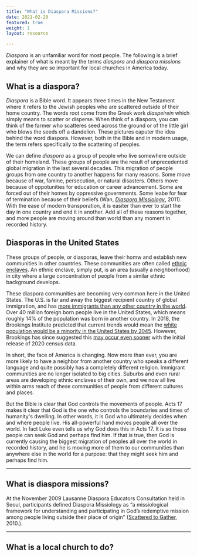```yaml
---
title: "What is Diaspora Missions?"
date: 2021-02-20
featured: true
weight: 1
layout: resource

---
```


*Diaspora* is an unfamiliar word for most people. The following is a brief explainer of what is meant by the terms *diaspora* and *diaspora missions* and why they are so important for local churches in America today.

## What is a diaspora?
*Diaspora* is a Bible word. It appears three times in the New Testament where it refers to the Jewish peoples who are scattered outside of their home country. The words root come from the Greek work *diaspeirein* which simply means to scatter or disperse. When think of a diaspora, you can think of the farmer who scatteres seed across the ground or of the little girl who blows the seeds off a dandelion. These pictures caputer the idea behind the word diaspora. However, both in the Bible and in modern usage, the term refers specifically to the scattering of peoples. 

We can define *diaspora* as a group of people who live somewhere outside of their homeland. These groups of people are the result of unprecedented global migration in the last several decades. This migration of people groups from one country to another happens for many reasons. Some move because of war, famine, persecution, or natural disasters. Others move because of oppotunities for education or career advancement. Some are forced out of their homes by oppressive governments. Some leabe for fear of termination because of their beliefs (Wan, *[Diaspora Missiology](https://amzn.to/3q9Px5l)*, 2011). With the ease of modern transporation, it is easiter than ever to start the day in one country and end it in another. Add all of these reasons together, and more people are moving around than world than any moment in recorded history.

## Diasporas in the United States
These groups of people, or diasporas, leave their homw and establish new communities in other countries. These communities are often called [ethnic enclaves](https://keelancook.com/2017/02/22/what-is-an-ethnic-enclave-and-why-should-i-care/). An ethnic enclave, simply put, is an area (usually a neighborhood) in city where a large concentration of people from a similar ethnic background develops. 

These diaspora communities are becoming very common here in the United States. The U.S. is far and away the biggest recipient country of global immigration, and has [more immigrants than any other country in the world](https://www.pewresearch.org/fact-tank/2020/08/20/key-findings-about-u-s-immigrants/). Over 40 million foreign born people live in the United States, which means roughly 14% of the population was born in another country. In 2018, the Brookings Institute predicted that current trends would mean the [white population would be a minority in the United States by 2045](https://keelancook.com/2018/03/15/in-the-news-whites-a-minority-by-2045/). However, Brookings has since suggested this [may occur even sooner](https://www.brookings.edu/research/new-census-data-shows-the-nation-is-diversifying-even-faster-than-predicted/) with the initial release of 2020 census data.

In short, the face of America is changing. Now more than ever, you are more likely to have a neighbor from another country who speaks a different language and quite possibly has a completely different religion. Immigrant communities are no longer isolated to big cities. Suburbs and even rural areas are developing ethnic enclaves of their own, and we now all live within arms reach of these communities of people from different cultures and places.

But the Bible is clear that God controls the movements of people. Acts 17 makes it clear that God is the one who controls the boundaries and times of humanity's dwelling. In other words, it is God who ultimately decides when and where people live. His all-powerful hand moves people all over the world. In fact Luke even tells us why God does this in Acts 17. It is so those people can seek God and perhaps find him. If that is true, then God is currently causing the biggest migration of peoples all over the world in recorded history, and he is moving more of them to our communities than anywhere else in the world for a purpose: that they might seek him and perhaps find him.

---
## What is diaspora missions?
At the November 2009 Lausanne Diaspora Educators Consultation held in Seoul, participants defined Diaspora Missiology as “a missiological framework for understanding and participating in God’s redemptive mission among people living outside their place of origin" ([Scattered to Gather](https://amzn.to/3b5DDVJ), 2010.).


---
## What is a local church to do?

